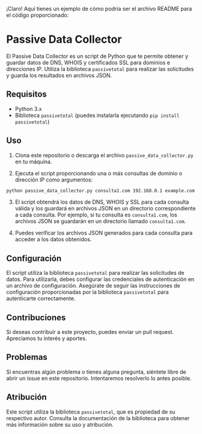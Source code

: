 ¡Claro! Aquí tienes un ejemplo de cómo podría ser el archivo README para el código proporcionado:

# Passive Data Collector

El Passive Data Collector es un script de Python que te permite obtener y guardar datos de DNS, WHOIS y certificados SSL para dominios e direcciones IP. Utiliza la biblioteca `passivetotal` para realizar las solicitudes y guarda los resultados en archivos JSON.

## Requisitos

- Python 3.x
- Biblioteca `passivetotal` (puedes instalarla ejecutando `pip install passivetotal`)

## Uso

1. Clona este repositorio o descarga el archivo `passive_data_collector.py` en tu máquina.

2. Ejecuta el script proporcionando una o más consultas de dominio o dirección IP como argumentos:

```bash
python passive_data_collector.py consulta1.com 192.168.0.1 example.com
```

3. El script obtendrá los datos de DNS, WHOIS y SSL para cada consulta válida y los guardará en archivos JSON en un directorio correspondiente a cada consulta. Por ejemplo, si tu consulta es `consulta1.com`, los archivos JSON se guardarán en un directorio llamado `consulta1.com`.

4. Puedes verificar los archivos JSON generados para cada consulta para acceder a los datos obtenidos.

## Configuración

El script utiliza la biblioteca `passivetotal` para realizar las solicitudes de datos. Para utilizarla, debes configurar las credenciales de autenticación en un archivo de configuración. Asegúrate de seguir las instrucciones de configuración proporcionadas por la biblioteca `passivetotal` para autenticarte correctamente.

## Contribuciones

Si deseas contribuir a este proyecto, puedes enviar un pull request. Apreciamos tu interés y aportes.

## Problemas

Si encuentras algún problema o tienes alguna pregunta, siéntete libre de abrir un issue en este repositorio. Intentaremos resolverlo lo antes posible.

## Atribución

Este script utiliza la biblioteca `passivetotal`, que es propiedad de su respectivo autor. Consulta la documentación de la biblioteca para obtener más información sobre su uso y atribución.
